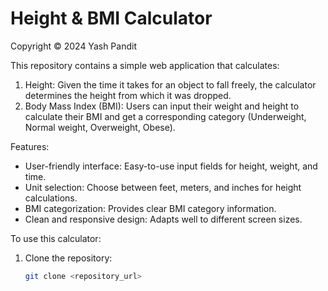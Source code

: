 # Height & BMI Calculator

Copyright © 2024 Yash Pandit

This repository contains a simple web application that calculates:

1. Height: Given the time it takes for an object to fall freely, the calculator determines the height from which it was dropped. 
2. Body Mass Index (BMI): Users can input their weight and height to calculate their BMI and get a corresponding category (Underweight, Normal weight, Overweight, Obese).

Features:

* User-friendly interface: Easy-to-use input fields for height, weight, and time.
* Unit selection: Choose between feet, meters, and inches for height calculations.
* BMI categorization: Provides clear BMI category information.
* Clean and responsive design: Adapts well to different screen sizes.

To use this calculator:

1. Clone the repository: 
   ```bash
   git clone <repository_url>

